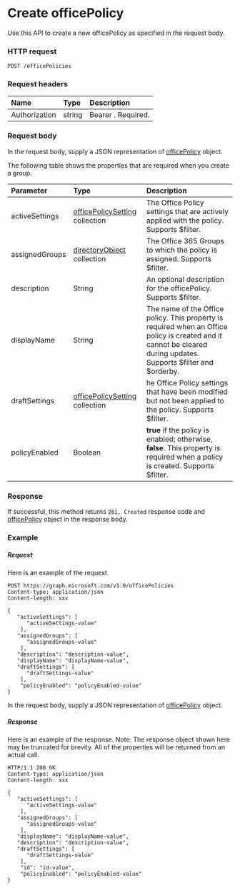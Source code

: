 # Create officePolicy

Use this API to create a new officePolicy as specified in the request body. 

### HTTP request
<!-- { "blockType": "ignored" } -->
```http
POST /officePolicies
```
### Request headers
| Name       | Type | Description|
|:---------------|:--------|:----------|
| Authorization  | string  | Bearer <token>. Required. |

### Request body
In the request body, supply a JSON representation of [officePolicy](../resources/officepolicy.md) object.

The following table shows the properties that are required when you create a group.

| Parameter | Type | Description|
|:---------------|:--------|:----------|
|activeSettings|[officePolicySetting](officepolicysetting.md) collection|The Office Policy settings that are actively applied with the policy. Supports $filter.|
|assignedGroups|[directoryObject](directoryobject.md) collection|The Office 365 Groups to which the policy is assigned. Supports $filter.|
|description|String|An optional description for the officePolicy. Supports $filter.|
|displayName|String|The name of the Office policy. This property is required when an Office policy is created and it cannot be cleared during updates. Supports $filter and $orderby.|
|draftSettings|[officePolicySetting](officepolicysetting.md) collection|he Office Policy settings that have been modified but not been applied to the policy. Supports $filter.|
|policyEnabled|Boolean| **true** if the policy is enabled; otherwise, **false**. This property is required when a policy is created. Supports $filter.   |

### Response
If successful, this method returns `201, Created` response code and [officePolicy](../resources/officepolicy.md) object in the response body.

### Example
##### Request
Here is an example of the request.
<!-- {
  "blockType": "request",
  "name": "create_officePolicy_from_officePolicoes"
}-->
```http
POST https://graph.microsoft.com/v1.0/officePolicies
Content-type: application/json
Content-length: xxx

{
   "activeSettings": [
      "activeSettings-value"
    ],
   "assignedGroups": [
      "assignedGroups-value"
    ],
   "description": "description-value",
   "displayName": "displayName-value",
   "draftSettings": [
      "draftSettings-value"
    ],
    "policyEnabled": "policyEnabled-value"
}
```
In the request body, supply a JSON representation of [officePolicy](../resources/officepolicy.md) object.
##### Response
Here is an example of the response. Note: The response object shown here may be truncated for brevity. All of the properties will be returned from an actual call.
<!-- {
  "blockType": "response",
  "truncated": true,
  "@odata.type": "microsoft.graph.officepolicy"
} -->
```http
HTTP/1.1 200 OK
Content-type: application/json
Content-length: xxx

{
   "activeSettings": [
      "activeSettings-value"
    ],
   "assignedGroups": [
      "assignedGroups-value"
    ],
   "displayName": "displayName-value",
   "description": "description-value",
   "draftSettings": [
      "draftSettings-value"
    ],
    "id": "id-value",
    "policyEnabled": "policyEnabled-value"
}
```

<!-- uuid: 8fcb5dbc-d5aa-4681-8e31-b001d5168d79
2015-10-25 14:57:30 UTC -->
<!-- {
  "type": "#page.annotation",
  "description": "Create officepolicy",
  "keywords": "",
  "section": "documentation",
  "tocPath": ""
}-->
